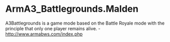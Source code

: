 # ArmA3_Battlegrounds.Malden
A3Battlegrounds is a game mode based on the Battle Royale mode with the principle that only one player remains alive. - http://www.armabws.com/index.php
